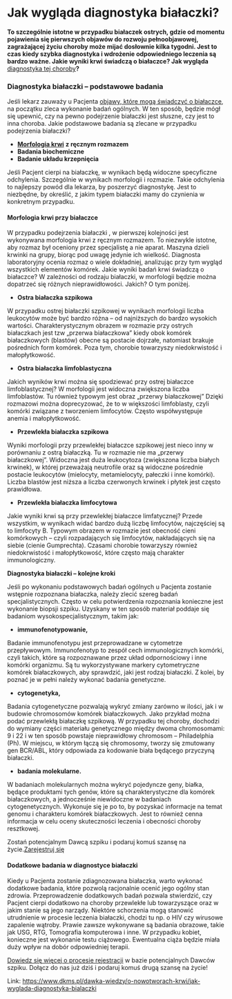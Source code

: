 # Jak wygląda diagnostyka białaczki?

**To szczególnie istotne w przypadku białaczek ostrych, gdzie od momentu pojawienia się pierwszych objawów do rozwoju pełnoobjawowej, zagrażającej życiu choroby może mijać dosłownie kilka tygodni. Jest to czas kiedy szybka diagnostyka i wdrożenie odpowiedniego leczenia są bardzo ważne. Jakie wyniki krwi świadczą o białaczce? Jak wygląda** [diagnostyka tej choroby](https://www.dkms.pl/dawka-wiedzy/o-nowotworach-krwi/diagnostyka)**?**


### **Diagnostyka białaczki – podstawowe badania**


Jeśli lekarz zauważy u Pacjenta [objawy, które mogą świadczyć o białaczce](/dawka-wiedzy/o-nowotworach-krwi/jakie-sa-objawy-bialaczki "Jakie są objawy białaczki?"), na początku zleca wykonanie badań ogólnych. W ten sposób, będzie mógł się upewnić, czy na pewno podejrzenie białaczki jest słuszne, czy jest to inna choroba. Jakie podstawowe badania są zlecane w przypadku podejrzenia białaczki?


* [**Morfologia krwi**](https://www.dkms.pl/dawka-wiedzy/o-nowotworach-krwi/morfologia-krwi-co-to-jest-i-jak-czytac-wyniki-badania) **z ręcznym rozmazem**
* **Badania biochemiczne**
* **Badanie układu krzepnięcia**


Jeśli Pacjent cierpi na białaczkę, w wynikach będą widoczne specyficzne odchylenia. Szczególnie w wynikach morfologii i rozmazie. Takie odchylenia to najlepszy powód dla lekarza, by poszerzyć diagnostykę. Jest to niezbędne, by określić, z jakim typem białaczki mamy do czynienia w konkretnym przypadku.


#### **Morfologia krwi przy białaczce**


W przypadku podejrzenia białaczki , w pierwszej kolejności jest wykonywana morfologia krwi z ręcznym rozmazem. To niezwykle istotne, aby rozmaz był oceniony przez specjalistę a nie aparat. Maszyna dzieli krwinki na grupy, biorąc pod uwagę jedynie ich wielkość. Diagnosta laboratoryjny ocenia rozmaz o wiele dokładniej, analizując przy tym wygląd wszystkich elementów komórek. Jakie wyniki badań krwi świadczą o białaczce? W zależności od rodzaju białaczki, w morfologii będzie można dopatrzeć się różnych nieprawidłowości. Jakich? O tym poniżej.


* **Ostra białaczka szpikowa**


W przypadku ostrej białaczki szpikowej w wynikach morfologii liczba leukocytów może być bardzo różna – od najniższych do bardzo wysokich wartości. Charakterystycznym obrazem w rozmazie przy ostrych białaczkach jest tzw „przerwa białaczkowa” kiedy obok komórek białaczkowych (blastów) obecne są postacie dojrzałe, natomiast brakuje pośrednich form komórek. Poza tym, chorobie towarzyszy niedokrwistość i małopłytkowość.


* **Ostra białaczka limfoblastyczna**


Jakich wyników krwi można się spodziewać przy ostrej białaczce limfoblastycznej? W morfologii jest widoczna zwiększona liczba limfoblastów. Tu również typowym jest obraz „przerwy białaczkowej” Dzięki rozmazowi można doprecyzować, że to w większości limfoblasty, czyli komórki związane z tworzeniem limfocytów. Często współwystępuje anemia i małopłytkowość.


* **Przewlekła białaczka szpikowa**


Wyniki morfologii przy przewlekłej białaczce szpikowej jest nieco inny w porównaniu z ostrą białaczką. Tu w rozmazie nie ma „przerwy białaczkowej”. Widoczna jest duża leukocytoza (zwiększona liczba białych krwinek), w której przeważają neutrofile oraz są widoczne pośrednie postacie leukocytów (mielocyty, metamielocyty, pałeczki i inne komórki). Liczba blastów jest niższa a liczba czerwonych krwinek i płytek jest często prawidłowa.


* **Przewlekła białaczka limfocytowa**


Jakie wyniki krwi są przy przewlekłej białaczce limfatycznej? Przede wszystkim, w wynikach widać bardzo dużą liczbę limfocytów, najczęściej są to limfocyty B. Typowym obrazem w rozmazie jest obecność cieni komórkowych – czyli rozpadających się limfocytów, nakładających się na siebie (cienie Gumprechta). Czasami chorobie towarzyszy również niedokrwistość i małopłytkowość, które często mają charakter immunologiczny.


**Diagnostyka białaczki – kolejne kroki**


Jeśli po wykonaniu podstawowych badań ogólnych u Pacjenta zostanie wstępnie rozpoznana białaczka, należy zlecić szereg badań specjalistycznych. Często w celu potwierdzenia rozpoznania konieczne jest wykonanie biopsji szpiku. Uzyskany w ten sposób materiał poddaje się badaniom wysokospecjalistycznym, takim jak:


* **immunofenotypowanie,**


Badanie immunofenotypu jest przeprowadzane w cytometrze przepływowym. Immunofenotyp to zespół cech immunologicznych komórki, czyli takich, które są rozpoznawane przez układ odpornościowy i inne komórki organizmu. Są tu wykorzystywane markery cytometryczne komórek białaczkowych, aby sprawdzić, jaki jest rodzaj białaczki. Z kolei, by poznać je w pełni należy wykonać badania genetyczne.


* **cytogenetyka,**


Badania cytogenetyczne pozwalają wykryć zmiany zarówno w ilości, jak i w budowie chromosomów komórek białaczkowych. Jako przykład można podać przewlekłą białaczkę szpikową. W przypadku tej choroby, dochodzi do wymiany części materiału genetycznego między dwoma chromosomami: 9 i 22 i w ten sposób powstaje nieprawidłowy chromosom – Philadelphia (Ph). W miejscu, w którym łączą się chromosomy, tworzy się zmutowany gen BCR/ABL, który odpowiada za kodowanie biała będącego przyczyną białaczki.


* **badania molekularne.**


W badaniach molekularnych można wykryć pojedyncze geny, białka, będące produktami tych genów, które są charakterystyczne dla komórek białaczkowych, a jednocześnie niewidoczne w badaniach cytogenetycznych. Wykonuje się je po to, by pozyskać informacje na temat genomu i charakteru komórek białaczkowych. Jest to również cenna informacja w celu oceny skuteczności leczenia i obecności choroby resztkowej.


Zostań potencjalnym Dawcą szpiku i podaruj komuś szansę na życie.[Zarejestruj się](/zarejestruj-sie-teraz "Zarejestruj sie teraz")
#### Dodatkowe badania w diagnostyce białaczki


Kiedy u Pacjenta zostanie zdiagnozowana białaczka, warto wykonać dodatkowe badania, które pozwolą racjonalnie ocenić jego ogólny stan zdrowia. Przeprowadzenie dodatkowych badań pozwala stwierdzić, czy Pacjent cierpi dodatkowo na choroby przewlekłe lub towarzyszące oraz w jakim stanie są jego narządy. Niektóre schorzenia mogą stanowić utrudnienie w procesie leczenia białaczki, chodzi tu np. o HIV czy wirusowe zapalenie wątroby. Prawie zawsze wykonywane są badania obrazowe, takie jak USG, RTG, Tomografia komputerowa i inne. W przypadku kobiet, konieczne jest wykonanie testu ciążowego. Ewentualna ciąża będzie miała duży wpływ na dobór odpowiedniej terapii.


[Dowiedz się więcej o procesie rejestracji](https://www.dkms.pl/dawka-wiedzy/o-rejestracji) w bazie potencjalnych Dawców szpiku. Dołącz do nas już dziś i podaruj komuś drugą szansę na życie!



Link: https://www.dkms.pl/dawka-wiedzy/o-nowotworach-krwi/jak-wyglada-diagnostyka-bialaczki
